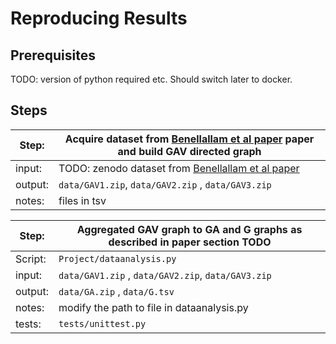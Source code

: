 # Reproducing Results

## Prerequisites

TODO: version of python required etc. Should switch later to docker. 

## Steps


| Step:    | Acquire dataset from [Benellallam et al paper](https://ieeexplore.ieee.org/iel7/8804710/8816727/08816814.pdf) paper and build GAV directed graph |
| -------- | ------- |
| input:    | TODO: zenodo dataset from [Benellallam et al paper](https://ieeexplore.ieee.org/iel7/8804710/8816727/08816814.pdf)    ||
| output: | `data/GAV1.zip`, `data/GAV2.zip` , `data/GAV3.zip`   |
| notes:    | files  in tsv   |




| Step:    | Aggregated GAV graph to GA and G graphs as described in paper section TODO |
| -------- | ------- |
| Script:    | `Project/dataanalysis.py` |
| input:  |  `data/GAV1.zip` , `data/GAV2.zip`, `data/GAV3.zip`  |
| output: | `data/GA.zip` , `data/G.tsv`   |
| notes:    | modify the path to file in dataanalysis.py   |
| tests:    | `tests/unittest.py`   |
